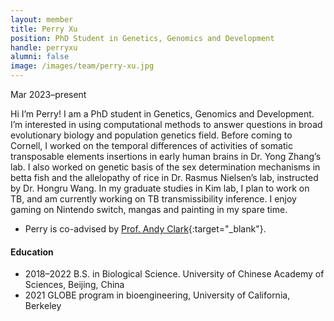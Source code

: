 ```yaml
---
layout: member
title: Perry Xu
position: PhD Student in Genetics, Genomics and Development
handle: perryxu
alumni: false
image: /images/team/perry-xu.jpg
---
```

Mar 2023–present

Hi I’m Perry! I am a PhD student in Genetics, Genomics and Development. I’m interested in using computational methods to answer questions in broad evolutionary biology and population genetics field. Before coming to Cornell, I worked on the temporal differences of activities of somatic transposable elements insertions in early human brains in Dr. Yong Zhang’s lab. I also worked on genetic basis of the sex determination mechanisms in betta fish and the allelopathy of rice in Dr. Rasmus Nielsen’s lab, instructed by Dr. Hongru Wang. In my graduate studies in Kim lab, I plan to work on TB, and am currently working on TB transmissibility inference. I enjoy gaming on Nintendo switch, mangas and painting in my spare time.

* Perry is co-advised by [Prof. Andy Clark](https://blogs.cornell.edu/andyclarklab/home/){:target="_blank"}. 

#### Education 
* 2018–2022 B.S. in Biological Science. University of Chinese Academy of Sciences, Beijing, China
* 2021 GLOBE program in bioengineering, University of California, Berkeley
